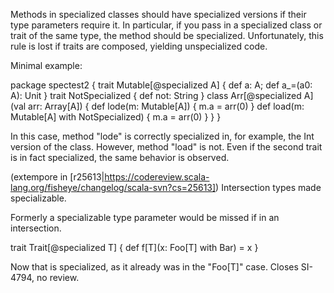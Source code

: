 Methods in specialized classes should have specialized versions if their type parameters require it.  In particular, if you pass in a specialized class or trait of the same type, the method should be specialized.  Unfortunately, this rule is lost if traits are composed, yielding unspecialized code.

Minimal example:

package spectest2 {
  trait Mutable[@specialized A] { def a: A; def a_=(a0: A): Unit }
  trait NotSpecialized { def not: String }
  class Arr[@specialized A](val arr: Array[A]) {
    def lode(m: Mutable[A]) { m.a = arr(0) }
    def load(m: Mutable[A] with NotSpecialized) { m.a = arr(0) }
  }
}

In this case, method "lode" is correctly specialized in, for example, the Int version of the class.  However, method "load" is not.  Even if the second trait is in fact specialized, the same behavior is observed.

(extempore in [r25613|https://codereview.scala-lang.org/fisheye/changelog/scala-svn?cs=25613]) Intersection types made specializable.

Formerly a specializable type parameter would be missed if in
an intersection.

  trait Trait[@specialized T] {
    def f[T](x: Foo[T] with Bar) = x
  }

Now that is specialized, as it already was in the "Foo[T]" case.
Closes SI-4794, no review.
